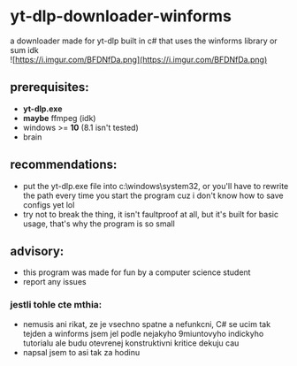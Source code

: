 # yt-dlp-downloader-winforms
a downloader made for yt-dlp built in c# that uses the winforms library or sum idk  
![https://i.imgur.com/BFDNfDa.png](https://i.imgur.com/BFDNfDa.png)

## prerequisites:
- **yt-dlp.exe**
- **maybe** ffmpeg (idk)  
- windows >= **10** (8.1 isn't tested)  
- brain   

## recommendations:
- put the yt-dlp.exe file into c:\windows\system32, or you'll have to rewrite the path every time you start the program cuz i don't know how to save configs yet lol  
- try not to break the thing, it isn't faultproof at all, but it's built for basic usage, that's why the program is so small  

## advisory:
- this program was made for fun by a computer science student  
- report any issues

### jestli tohle cte mthia:
- nemusis ani rikat, ze je vsechno spatne a nefunkcni, C# se ucim tak tejden a winforms jsem jel podle nejakyho 9miuntovyho indickyho tutorialu ale budu otevrenej konstruktivni kritice dekuju cau
- napsal jsem to asi tak za hodinu  
